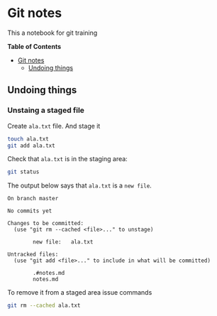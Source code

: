 # Git notes
This a notebook for git training
<!-- markdown-toc start - Don't edit this section. Run M-x markdown-toc-refresh-toc -->
**Table of Contents**

- [Git notes](#git-notes)
    - [Undoing things](#undoing-things)

<!-- markdown-toc end -->

## Undoing things ##

### Unstaing a staged file ###

Create `ala.txt` file. And stage it

```bash
touch ala.txt
git add ala.txt
```
Check that `ala.txt` is in the staging area:

```bash
git status
```
The output below says that `ala.txt` is a `new file`.
```
On branch master

No commits yet

Changes to be committed:
  (use "git rm --cached <file>..." to unstage)

        new file:   ala.txt

Untracked files:
  (use "git add <file>..." to include in what will be committed)

        .#notes.md
        notes.md
```
To remove it from a staged area issue commands

```bash
git rm --cached ala.txt
```
